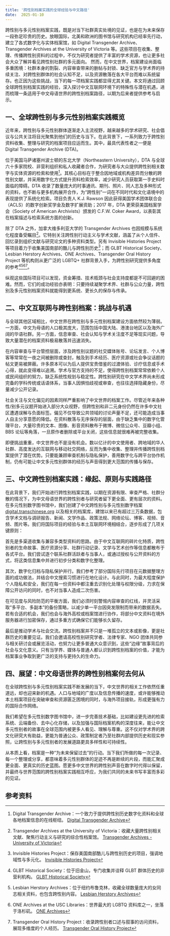 ```yaml
---
title: '跨性别档案实践的全球经验与中文路径'
date:  2025-01-10
---
```


跨性别与多元性别档案实践，既是对当下社群真实处境的见证，也是在为未来保存一段弥足珍贵的历史。放眼国际，北美和欧洲的图书馆与研究机构已经率先行动，建立了各式数字化与实体档案馆，如 Digital Transgender Archive、Transgender Archives at the University of Victoria 等。这些项目在收集、整理、传播跨性别资料的过程中，不仅为研究者提供了丰富的学术资源，也让更多社会大众了解并看见跨性别社群的多元面向。
然而，在中文世界，档案建设尚面临多重困境：社群本身的割裂、内容审查带来的删帖与封锁、缺乏官方与学术界的持续关注、对跨性别群体的社会认知不足，以及资源散落在各大平台而难以系统留存。也正因为这些挑战，当下的每一项档案实践都显得尤其关键。本文将通过回顾全球跨性别档案实践的经验，深入探讨中文互联网环境下的特殊性与潜在机遇，进而梳理一条适用于中文母语世界的跨性别档案路径，以期为后来者提供参考与启示。
<!-- more -->

## 一、全球跨性别与多元性别档案实践概览

近年来，跨性别与多元性别群体逐渐走入主流视野，越来越多的学术研究、社会倡议与公共关注将目光聚焦到他们的历史与当下。在此背景下，一系列致力于跨性别资料收集、整理与研究的档案项目应运而生。其中，最具代表性者之一便是 Digital Transgender Archive (DTA)。  

位于美国马萨诸塞州波士顿的东北大学（Northeastern University），DTA 与全球六十多家院校、非营利组织和私人收藏者合作，为研究者与大众提供跨性别相关数字与实体资源的检索和使用[^1]。其核心目标在于整合因地域或机构差异而分散的跨性别文献，并采用数字化方式提升资料检索效率，减少研究人员获取第一手史料时面临的障碍。DTA 收录了数量庞大的时事通讯、期刊、照片、同人志及多种形式的资料，也不断与更多机构展开合作，为“跨性别”一词在不同时代和文化语境中的表现提供了系统化检索。项目负责人 K.J. Rawson 因此获得美国学术团体联合会（ACLS）的数字创新奖学金及数字扩展资助；2017 年，DTA 更荣获美国档案学会（Society of American Archivists）颁发的 C.F.W. Coker Award，以表彰其在档案描述与检索系统方面的创新。  

除了 DTA 之外，加拿大维多利亚大学的 Transgender Archives 也因规模与系统化程度备受瞩目[^2]。它特别关注跨性别行动主义与学术文献，涵盖了从个人信件、回忆录到组织文献与研究论文的多种资料类型。另有 Invisible Histories Project 等项目着力于收集美国南部的酷儿与跨性别历史[^3]；而 GLBT Historical Society、Lesbian Herstory Archives、ONE Archives、Transgender Oral History Project 等机构则从更广泛的 LGBTQ+ 社群背景入手，为跨性别研究提供多角度的参考[^4][^5][^6][^7]。  

纵观这些国际项目可以发现，资金筹措、技术瓶颈与社会支持度都是不可回避的困难。然而，它们的成功经验亦表明：只要持续凝聚学术界、社群与公众力量，跨性别及多元性别档案资料就能得到更系统、更长久的保存与传承。

## 二、中文互联网与跨性别档案：挑战与机遇

与全球其他区域相比，中文世界在跨性别与多元性别档案建设方面依然较为薄弱。一方面，中文为母语的人口极其庞大，范围包括中国大陆、港澳台地区以及海外广阔的华语社群。另一方面，信息审查、社会认知与学术关注度不足等现实问题，导致大量潜在的档案资料极易散落并迅速消失。  

在内容审查与平台管控层面，涉及跨性别议题的社交媒体账号、论坛发言、个人博客等常常在一夜之间被删除或查封，触及到手术经历、医疗资源或社会争议话题的帖文更易被屏蔽。许多原本可以为后人提供宝贵借鉴的过渡体验、诊疗信息或手术心得，就此变得难以追溯。学术与官方支持的不足，使得跨性别档案常常依赖个人或民间组织的努力，缺乏系统性规划与稳定性。跨性别研究在中文学术界尚未形成完备的学科传统或话语体系，当事人因惧怕歧视或审查，也往往选择隐藏身份，尽量减少公开记录。  

社会关注与文化偏见的因素同样严重影响了中文世界的档案工作。尽管近年来各种性/别多元议题开始进入部分大众视野，但跨性别和非二元身份仍然在许多中文社区遭遇误解与负面标签。偏见不仅导致公共领域的讨论声量不足，还可能造成当事人自主分享意愿的降低。在资料散落与无序保存的层面，由于缺乏集中的数字化管理平台，大量珍贵的文本、图像、影音资料散布于微博、微信公众号、豆瓣小组、BBS 论坛等角落，一旦原作者删除或平台关闭，这些信息就很难再被完整收集。  

即便挑战重重，中文世界也不是没有机会。数以亿计的中文使用者、跨地域的华人社群、高度发达的互联网与移动社交网络，反而为集中收集、整理并传播跨性别档案提供了潜在优势。只要能兼顾审查机制与隐私保护，善用数字化与跨平台协作机制，仍有可能让中文多元性别群体的经历与声音得到更大范围的传播与保存。

## 三、中文跨性别档案实践：缘起、原则与实践路径

在此背景下，我们开始进行跨性别档案实践，以期在资源有限、审查严格、社群分散的情况下，为中文母语世界的跨性别者与研究者留下更全面、更有层次的资料。在多元性别数字图书馆中，我们创建了中文跨性别与多元性别数字档案 [digital.transchinese.org](https://digital.transchinese.org) 以及相关的档案库，建馆以来已有超过三万条数据，包含学术文档与调研报告、新闻、文学作品、政策法规、网络论坛、博客、视频、音频、图片等。我们将国际项目的经验与本土互联网环境相结合，逐步形成了几项关键原则：

首先是多渠道收集与兼容多类型资料的思路。由于中文互联网的碎片化特质，跨性别者的生命故事、医疗资源分享、社群行动记录、文学与艺术创作等信息都散布于各式平台。我们尝试逐个联系社群活跃者与当事人，或通过授权与公开资料的方式，将这类信息集中并进行初步分类和数字化整理。  

其次，数字化归档与隐私保护并行。我们参考了部分国际先行项目在元数据整理方面的成功做法，并结合中文搜索习惯进行在地化设计。与此同时，为最大程度保护个人隐私和安全，我们在每一份资料中都注重去识别化处理与权限分级，力求在保障公开访问的同时，也不对当事人造成二次伤害。  

在可见度与风险防范的平衡方面，我们必须时刻警惕内容审查的红线，并灵活采取“多平台、多副本”的备份策略，以减少单一平台因突发限制而带来的数据丢失。若有合适的机会，我们也会与海外高校或档案馆进行协作，将部分中文资料在境外服务器进行加密保存，通过多重方式确保它们能够长久留存。  

最后是推动学术与社会交流。跨性别档案并不只是一堆孤立的文本或影像，更是社群历史的重要见证。我们会邀请高校性别研究学者、法律专家、NGO 团体共同参与相关研讨会或展览活动，也努力让更多普通大众意识到，这些“边缘”故事背后的社会与文化意义。只有当学界、媒体与普通人都认识到跨性别档案的价值，才能为档案事业争取到更广泛的支持与更持久的生命力。

## 四、展望：中文母语世界的跨性别档案何去何从

在全球跨性别与多元性别档案实践不断发展的当下，中文世界的相关工作依然任重道远，却也迎来新的机遇。人口与地域的广度以及信息传播的速度，或许能够推动本土档案项目在突破审查和资源匮乏困境的同时，与海外项目接轨，形成更强有力的国际合作网络。  

我们希望在多元性别数字图书馆中，进一步完善技术基础，比如建设更先进的检索系统、云端备份、去中心化存储，以及加强与国际档案机构的深度往来，能让中文多元性别者的故事在全球范围内被更多人看见、理解与尊重。这不仅对学术界的跨文化研究大有助益，更能为普通公众、政策制定者乃至社群内部提供历史和现实参照，让跨性别与多元性别者的发展道路更具多样性和可持续性。  

从本质上看，档案是一种“为未来保留过去”的行动。当下我们所做的每一次记录、每一个整理或分享，都意味着多元性别群体的足迹不再是断续的片段，而能汇聚成更全面、更真实的历史蓝图。愿更多中文世界的跨性别声音在数字时代得以保留，并最终与世界范围的跨性别档案实践相互呼应，为我们共同的未来书写丰富而多彩的见证。

## 参考资料

[^1]: Digital Transgender Archive：一个致力于提供跨性别历史数字化资料和全球各地档案信息的在线枢纽。 [Digital Transgender Archive](https://www.digitaltransgenderarchive.net/)  
[^2]: Transgender Archives at the University of Victoria：收藏大量跨性别相关文献、聚焦行动主义与研究的综合性档案馆。 [Transgender Archives - University of Victoria](https://www.uvic.ca/transgenderarchives/index.php)  
[^3]: Invisible Histories Project：保存美国南部酷儿与跨性别历史的项目，强调地域性与多元化。 [Invisible Histories Project](https://www.invisiblehistory.org/)  
[^4]: GLBT Historical Society：位于旧金山，专门收集并诠释 GLBT 群体历史的非营利机构。 [GLBT Historical Society](https://www.glbthistory.org/)  
[^5]: Lesbian Herstory Archives：位于纽约布鲁克林，收藏全球数量庞大的女同志相关资料，也包含跨性别内容。 [Lesbian Herstory Archives](http://www.lesbianherstoryarchives.org/)  
[^6]: ONE Archives at the USC Libraries：世界最大的 LGBTQ 资料库之一，坐落于洛杉矶。 [ONE Archives](https://one.usc.edu/)  
[^7]: Transgender Oral History Project：收录跨性别者口述与叙事的访问资料，展现多维度的个人经历。 [Transgender Oral History Project](http://www.transoralhistory.com/)  
